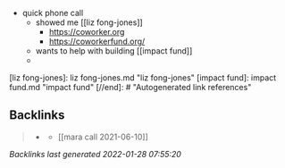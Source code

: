 - quick phone call
	- showed me [[liz fong-jones]]
		- https://coworker.org
		- https://coworkerfund.org/
	- wants to help with building [[impact fund]]
	- 

[//begin]: # "Autogenerated link references for markdown compatibility"
[liz fong-jones]: liz fong-jones.md "liz fong-jones"
[impact fund]: impact fund.md "impact fund"
[//end]: # "Autogenerated link references"

## Backlinks

> - [](2021-W24.md)
>   - [[mara call 2021-06-10]]

_Backlinks last generated 2022-01-28 07:55:20_
